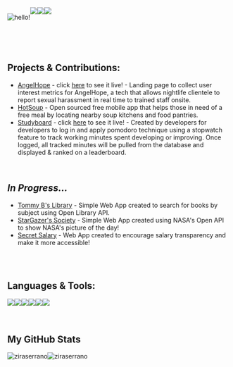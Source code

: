 <div style="display: flex; flex-direction: row;" align=center >


![hello!](https://user-images.githubusercontent.com/62843819/192885578-70e2e3fb-d50c-45aa-ae47-cb1487870fbf.png)

<br>

  <a href="https://ziraserrano.netlify.app/" target="_blank">
    <img src="https://img.shields.io/badge/%E2%99%A1-%20%20portfolio-%23d2d8ff"/>
  </a>
  <a href="https://www.linkedin.com/in/zira-serrano-45451282/" target="_blank">
    <img src="https://img.shields.io/badge/%E2%99%A1-%20linkedin-%23d2d8ff"/>
  </a>
  <a href="https://twitter.com/zira_serrano" target="_blank">
    <img src="https://img.shields.io/badge/%E2%99%A1-%20twitter-%23d2d8ff"/>
  </a>

</div>

<br>
<br>
<br>

## Projects & Contributions:

- [AngelHope](https://github.com/jasminepvo/angelhope) - click [here](https://angelhope.netlify.app/) to see it live! - Landing page to collect user interest metrics for AngelHope, a tech that allows nightlife clientele to report sexual harassment in real time to trained staff onsite.
- [HotSoup](https://github.com/HotSoupRepos) - Open sourced free mobile app that helps those in need of a free meal by locating nearby soup kitchens and food pantries.
- [Studyboard](https://github.com/kyle-christian/StudyBoard) - click [here](https://studyboard.kyle-christian.repl.co) to see it live! - Created by developers for developers to log in and apply pomodoro technique using a stopwatch feature to track working minutes spent developing or improving. Once logged, all tracked minutes will be pulled from the database and displayed & ranked on a leaderboard.

<br>

## *In Progress...*

- [Tommy B's Library](https://github.com/ziraserrano/books-api) - Simple Web App created to search for books by subject using Open Library API.
- [StarGazer's Society](https://github.com/ziraserrano/stargazersAPOD) - Simple Web App created using NASA's Open API to show NASA's picture of the day!
- [Secret Salary](https://github.com/ziraserrano/secretsalary) - Web App created to encourage salary transparency and make it more accessible!



<br>
<br> 

## Languages & Tools:

<div style="display: flex; flex-direction: row;" align=left >
  <a href="https://www.w3.org/html/" target="_blank">
    <img src="https://img.shields.io/static/v1?&style=flat&logo=HTML5&logoColor=grey&labelColor=d2d8ff&label=&message=HTML&color=d2d8ff"/>
  </a>
  <a href="https://www.w3schools.com/css/" target="_blank">
    <img src="https://img.shields.io/static/v1?&style=flat&logo=CSS3&logoColor=grey&labelColor=d2d8ff&label=&message=CSS&color=d2d8ff"/>
  </a>
  <a href="https://www.w3schools.com/javascript/" target="_blank">
    <img src="https://img.shields.io/static/v1?&style=flat&logo=javascript&logoColor=grey&labelColor=d2d8ff&label=&message=JAVASCRIPT&color=d2d8ff"/>
  </a>
   <a href="https://www.w3schools.com/react/" target="_blank">
    <img src="https://img.shields.io/static/v1?&style=flat&logo=react&logoColor=grey&labelColor=d2d8ff&label=&message=REACT&color=d2d8ff"/>
  </a>
   <a href="https://www.w3schools.com/tailwind/" target="_blank">
    <img src="https://img.shields.io/static/v1?&style=flat&logo=tailwindcss&logoColor=grey&labelColor=d2d8ff&label=&message=TAILWIND&color=d2d8ff"/>
  </a>
  <a href="https://git-scm.com/" target="_blank">
    <img src="https://img.shields.io/static/v1?&style=flat&logo=git&logoColor=grey&labelColor=d2d8ff&label=&message=GIT&color=d2d8ff"/>
  </a>
 </div>
 
 <br>
 <br>

 
 ## My GitHub Stats
<div style="display: flex; flex-direction: row;">
 <img class="img" src="https://github-readme-stats.vercel.app/api?username=ziraserrano&show_icons=true&theme=tokyonight" alt="ziraserrano"/>
 <img class="img" src="https://github-readme-stats.vercel.app/api/top-langs/?username=ziraserrano&layout=compact&theme=tokyonight" alt="ziraserrano"/>
</div>


